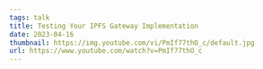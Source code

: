 ```yaml
---
tags: talk
title: Testing Your IPFS Gateway Implementation
date: 2023-04-16
thumbnail: https://img.youtube.com/vi/PmIf77thO_c/default.jpg
url: https://www.youtube.com/watch?v=PmIf77thO_c
---
```

